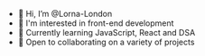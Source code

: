 - 👋 Hi, I’m @Lorna-London
- 👀 I'm interested in front-end development
- 🌱 Currently learning JavaScript, React and DSA
- 💞️ Open to collaborating on a variety of projects 


<!---
Lorna-London/Lorna-London is a ✨ special ✨ repository because its `README.md` (this file) appears on your GitHub profile.
You can click the Preview link to take a look at your changes.
--->


